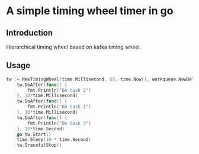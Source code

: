 # A simple timing wheel timer in go

## Introduction
Hierarchical timing wheel based on kafka timing wheel.

## Usage
```go
tw := NewTimingWheel(time.Millisecond, 60, time.Now(), workqueue.NewDelayingQueue())
	tw.DoAfter(func() {
		fmt.Println("Do task 2")
	}, 30*time.Millisecond)
	tw.DoAfter(func() {
		fmt.Println("Do task 1")
	}, 10*time.Millisecond)
	tw.DoAfter(func() {
		fmt.Println("Do task 3")
	}, 10*time.Second)
	go tw.Start()
	time.Sleep(10 * time.Second)
	tw.GracefulStop()
```
